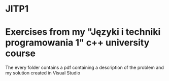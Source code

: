 # JITP1
# Exercises from my "Języki i techniki programowania 1" c++ university course

The every folder contains a pdf containing a description of the problem and my solution created in Visual Studio
